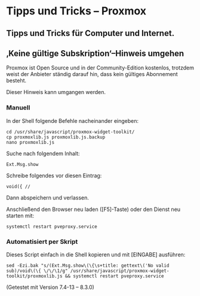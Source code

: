 # Tipps und Tricks&nbsp;– Proxmox
Tipps und Tricks für Computer und Internet.
---

## ‚Keine gültige Subskription‘–Hinweis umgehen

Proxmox ist Open Source und in der Community-Edition kostenlos, trotzdem weist der Anbieter ständig darauf hin, dass kein gültiges Abonnement besteht.

Dieser Hinweis kann umgangen werden.

### Manuell

In der Shell folgende Befehle nacheinander eingeben:

```
cd /usr/share/javascript/proxmox-widget-toolkit/
cp proxmoxlib.js proxmoxlib.js.backup
nano proxmoxlib.js
```

Suche nach folgendem Inhalt: 

``Ext.Msg.show``

Schreibe folgendes vor diesen Eintrag:

```
void({ //
```
Dann abspeichern und verlassen.

Anschließend den Browser neu laden ([F5]-Taste) oder den Dienst neu starten mit:

``systemctl restart pveproxy.service``

### Automatisiert per Skript

Dieses Script einfach in die Shell kopieren und mit [EINGABE] ausführen:

```
sed -Ezi.bak "s/(Ext.Msg.show\(\{\s+title: gettext\('No valid sub)/void\(\{ \/\/\1/g" /usr/share/javascript/proxmox-widget-toolkit/proxmoxlib.js && systemctl restart pveproxy.service
```
(Getestet mit Version 7.4-13 – 8.3.0)
